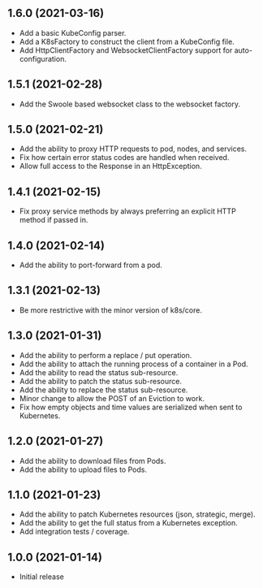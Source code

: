 1.6.0 (2021-03-16)
--
* Add a basic KubeConfig parser.
* Add a K8sFactory to construct the client from a KubeConfig file.
* Add HttpClientFactory and WebsocketClientFactory support for auto-configuration.

1.5.1 (2021-02-28)
--
* Add the Swoole based websocket class to the websocket factory.

1.5.0 (2021-02-21)
--
* Add the ability to proxy HTTP requests to pod, nodes, and services.
* Fix how certain error status codes are handled when received.
* Allow full access to the Response in an HttpException.

1.4.1 (2021-02-15)
--
* Fix proxy service methods by always preferring an explicit HTTP method if passed in.

1.4.0 (2021-02-14)
--
* Add the ability to port-forward from a pod.

1.3.1 (2021-02-13)
--
* Be more restrictive with the minor version of k8s/core.

1.3.0 (2021-01-31)
--
* Add the ability to perform a replace / put operation.
* Add the ability to attach the running process of a container in a Pod.
* Add the ability to read the status sub-resource.
* Add the ability to patch the status sub-resource.
* Add the ability to replace the status sub-resource.
* Minor change to allow the POST of an Eviction to work.
* Fix how empty objects and time values are serialized when sent to Kubernetes.

1.2.0 (2021-01-27)
--
* Add the ability to download files from Pods.
* Add the ability to upload files to Pods.

1.1.0 (2021-01-23)
--
* Add the ability to patch Kubernetes resources (json, strategic, merge).
* Add the ability to get the full status from a Kubernetes exception.
* Add integration tests / coverage.

1.0.0 (2021-01-14)
--
* Initial release

